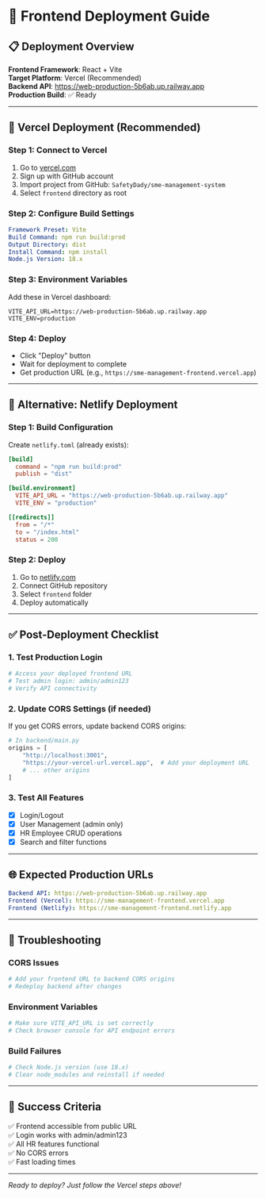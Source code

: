 # 🚀 Frontend Deployment Guide

## 📋 Deployment Overview
**Frontend Framework**: React + Vite  
**Target Platform**: Vercel (Recommended)  
**Backend API**: https://web-production-5b6ab.up.railway.app  
**Production Build**: ✅ Ready

---

## 🎯 Vercel Deployment (Recommended)

### **Step 1: Connect to Vercel**
1. Go to [vercel.com](https://vercel.com)
2. Sign up with GitHub account
3. Import project from GitHub: `SafetyDady/sme-management-system`
4. Select `frontend` directory as root

### **Step 2: Configure Build Settings**
```yaml
Framework Preset: Vite
Build Command: npm run build:prod
Output Directory: dist
Install Command: npm install
Node.js Version: 18.x
```

### **Step 3: Environment Variables**
Add these in Vercel dashboard:
```env
VITE_API_URL=https://web-production-5b6ab.up.railway.app
VITE_ENV=production
```

### **Step 4: Deploy**
- Click "Deploy" button
- Wait for deployment to complete
- Get production URL (e.g., `https://sme-management-frontend.vercel.app`)

---

## 🔧 Alternative: Netlify Deployment

### **Step 1: Build Configuration**
Create `netlify.toml` (already exists):
```toml
[build]
  command = "npm run build:prod"
  publish = "dist"

[build.environment]
  VITE_API_URL = "https://web-production-5b6ab.up.railway.app"
  VITE_ENV = "production"

[[redirects]]
  from = "/*"
  to = "/index.html"
  status = 200
```

### **Step 2: Deploy**
1. Go to [netlify.com](https://netlify.com)
2. Connect GitHub repository
3. Select `frontend` folder
4. Deploy automatically

---

## ✅ Post-Deployment Checklist

### **1. Test Production Login**
```bash
# Access your deployed frontend URL
# Test admin login: admin/admin123
# Verify API connectivity
```

### **2. Update CORS Settings (if needed)**
If you get CORS errors, update backend CORS origins:
```python
# In backend/main.py
origins = [
    "http://localhost:3001",
    "https://your-vercel-url.vercel.app",  # Add your deployment URL
    # ... other origins
]
```

### **3. Test All Features**
- [x] Login/Logout
- [x] User Management (admin only)
- [x] HR Employee CRUD operations
- [x] Search and filter functions

---

## 🌐 Expected Production URLs

```yaml
Backend API: https://web-production-5b6ab.up.railway.app
Frontend (Vercel): https://sme-management-frontend.vercel.app
Frontend (Netlify): https://sme-management-frontend.netlify.app
```

---

## 🚨 Troubleshooting

### **CORS Issues**
```bash
# Add your frontend URL to backend CORS origins
# Redeploy backend after changes
```

### **Environment Variables**
```bash
# Make sure VITE_API_URL is set correctly
# Check browser console for API endpoint errors
```

### **Build Failures**
```bash
# Check Node.js version (use 18.x)
# Clear node_modules and reinstall if needed
```

---

## 🎉 Success Criteria

✅ Frontend accessible from public URL  
✅ Login works with admin/admin123  
✅ All HR features functional  
✅ No CORS errors  
✅ Fast loading times  

---

*Ready to deploy? Just follow the Vercel steps above!*
